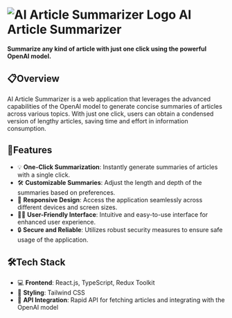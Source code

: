 <h1>
  <img src="https://th.bing.com/th/id/OIG4.x_AwVjeTpIY1bYupayNc?pid=ImgGn" alt="AI Article Summarizer Logo" style="max-width: 100%; height: auto;">
  AI Article Summarizer
</h1>

<p><strong>Summarize any kind of article with just one click using the powerful OpenAI model.</strong></p>

<h2>📋Overview</h2>

<p>AI Article Summarizer is a web application that leverages the advanced capabilities of the OpenAI model to generate concise summaries of articles across various topics. With just one click, users can obtain a condensed version of lengthy articles, saving time and effort in information consumption.</p>

<h2>🚀Features</h2>

<ul>
  <li>💡 <strong>One-Click Summarization</strong>: Instantly generate summaries of articles with a single click.</li>
  <li>🛠️ <strong>Customizable Summaries</strong>: Adjust the length and depth of the summaries based on preferences.</li>
  <li>📱 <strong>Responsive Design</strong>: Access the application seamlessly across different devices and screen sizes.</li>
  <li>👩‍💻 <strong>User-Friendly Interface</strong>: Intuitive and easy-to-use interface for enhanced user experience.</li>
  <li>🔒 <strong>Secure and Reliable</strong>: Utilizes robust security measures to ensure safe usage of the application.</li>
</ul>

<h2>🛠️Tech Stack</h2>

<ul>
  <li>💻 <strong>Frontend</strong>: React.js, TypeScript, Redux Toolkit</li>
  <li>🎨 <strong>Styling</strong>: Tailwind CSS</li>
  <li>🔌 <strong>API Integration</strong>: Rapid API for fetching articles and integrating with the OpenAI model</li>
</ul>

